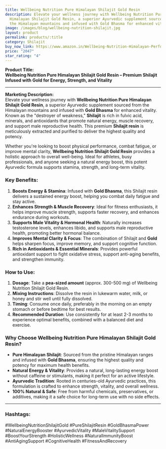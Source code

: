 ```yaml
---
title: Wellbeing Nutrition Pure Himalayan Shilajit Gold Resin
description: Elevate your wellness journey with Wellbeing Nutrition Pure
  Himalayan Shilajit Gold Resin, a superior Ayurvedic supplement sourced from
  the Himalayan mountains and infused with Gold Bhasma for enhanced vitality.
image: /images/blog/wellbeing-nutrition-shilajit.jpg
layout: product
permalink: products/:title
category: Shilajit
buy_now_link: https://www.amazon.in/Wellbeing-Nutrition-Himalayan-Performance-Ashwagandha/dp/B0CPLS2TMD/ref=sr_1_27?crid=1YY2DLXEMCWUZ&tag=ayushmonk-21
price: "2047"
star_rating: "4"
---
```

**Product Title:**  
**Wellbeing Nutrition Pure Himalayan Shilajit Gold Resin – Premium Shilajit Infused with Gold for Energy, Strength, and Vitality**

---

**Marketing Description:**  
Elevate your wellness journey with **Wellbeing Nutrition Pure Himalayan Shilajit Gold Resin**, a superior Ayurvedic supplement sourced from the Himalayan mountains and infused with **Gold Bhasma** for enhanced vitality. Known as the "destroyer of weakness," **Shilajit** is rich in fulvic acid, minerals, and antioxidants that promote natural energy, muscle recovery, and support male reproductive health. This premium **Shilajit resin** is meticulously extracted and purified to deliver the highest quality and potency.

Whether you're looking to boost physical performance, combat fatigue, or improve mental clarity, **Wellbeing Nutrition Shilajit Gold Resin** provides a holistic approach to overall well-being. Ideal for athletes, busy professionals, and anyone seeking a natural energy boost, this potent Ayurvedic formula supports stamina, strength, and long-term vitality.

### **Key Benefits**:
1. **Boosts Energy & Stamina**: Infused with **Gold Bhasma**, this Shilajit resin delivers a sustained energy boost, helping you combat daily fatigue and stay active.
2. **Enhances Strength & Muscle Recovery**: Ideal for fitness enthusiasts, it helps improve muscle strength, supports faster recovery, and enhances endurance during workouts.
3. **Supports Male Vitality & Hormonal Health**: Naturally increases testosterone levels, enhances libido, and supports male reproductive health, promoting better hormonal balance.
4. **Improves Mental Clarity & Focus**: The combination of Shilajit and **Gold** helps sharpen focus, improve memory, and support cognitive function.
5. **Rich in Antioxidants & Essential Minerals**: Provides powerful antioxidant support to fight oxidative stress, support anti-aging benefits, and strengthen immunity.

### **How to Use**:
1. **Dosage**: Take a **pea-sized amount** (approx. 300-500 mg) of Wellbeing Nutrition Shilajit Gold Resin.
2. **Mixing Instructions**: Dissolve the resin in lukewarm water, milk, or honey and stir well until fully dissolved.
3. **Timing**: Consume once daily, preferably in the morning on an empty stomach or before bedtime for best results.
4. **Recommended Duration**: Use consistently for at least 2-3 months to experience optimal benefits, combined with a balanced diet and exercise.

### **Why Choose Wellbeing Nutrition Pure Himalayan Shilajit Gold Resin?**
- **Pure Himalayan Shilajit**: Sourced from the pristine Himalayan ranges and infused with **Gold Bhasma**, ensuring the highest quality and potency for maximum health benefits.
- **Natural Energy & Vitality**: Provides a natural, long-lasting energy boost without caffeine or stimulants, making it perfect for an active lifestyle.
- **Ayurvedic Tradition**: Rooted in centuries-old Ayurvedic practices, this formulation is crafted to enhance strength, vitality, and overall wellness.
- **100% Natural & Safe**: Free from harmful chemicals, preservatives, or additives, making it a safe choice for long-term use with no side effects.

---

### **Hashtags**:  
#WellbeingNutritionShilajitGold #PureShilajitResin #GoldBhasmaPower #NaturalEnergyBooster #AyurvedicVitality #MaleVitalitySupport #BoostYourStrength #HolisticWellness #NaturalImmunityBoost #AntiAgingSupport #CognitiveHealth #FitnessAndRecovery

